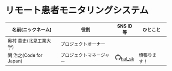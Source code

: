 # リモート患者モニタリングシステム

| 名前(ニックネーム) | 役割 | SNS ID等 | ひとこと |
| --- | ---- | ---- | ---- |
| 奥村 貴史(北見工業大学) | プロジェクトオーナー | | |
| 関 治之(Code for Japan) | プロジェクトマネージャー | [<img src="images/github-brands.svg" width="18" style="color:gray"/>hal_sk](http://github.com/halsk) | 頑張ります！ |
